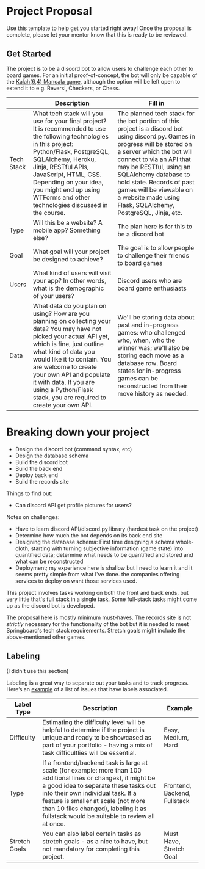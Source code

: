 # Project Proposal

Use this template to help get you started right away! Once the proposal is complete, please let your mentor know that this is ready to be reviewed.

## Get Started

The project is to be a discord bot to allow users to challenge each other to board games. For an initial proof-of-concept, the bot will only be capable of the [Kalah(6,4) Mancala game](https://en.wikipedia.org/wiki/Kalah), although the option will be left open to extend it to e.g. Reversi, Checkers, or Chess. 

|            | Description                                                                                                                                                                                                                                                                                                                                              | Fill in |
| ---------- | -------------------------------------------------------------------------------------------------------------------------------------------------------------------------------------------------------------------------------------------------------------------------------------------------------------------------------------------------------- | ------- |
| Tech Stack | What tech stack will you use for your final project? It is recommended to use the following technologies in this project: Python/Flask, PostgreSQL, SQLAlchemy, Heroku, Jinja, RESTful APIs, JavaScript, HTML, CSS. Depending on your idea, you might end up using WTForms and other technologies discussed in the course.                               | The planned tech stack for the bot portion of this project is a discord bot using discord.py. Games in progress will be stored on a server which the bot will connect to via an API that may be RESTful, using an SQLAlchemy database to hold state. Records of past games will be viewable on a website made using Flask, SQLAlchemy, PostgreSQL, Jinja, etc.|
| Type       | Will this be a website? A mobile app? Something else?                                                                                                                                                                                                                                                                                                    | The plan here is for this to be a discord bot |
| Goal       | What goal will your project be designed to achieve?                                                                                                                                                                                                                                                                                                      | The goal is to allow people to challenge their friends to board games |
| Users      | What kind of users will visit your app? In other words, what is the demographic of your users?                                                                                                                                                                                                                                                           | Discord users who are board game enthusiasts |
| Data       | What data do you plan on using? How are you planning on collecting your data? You may have not picked your actual API yet, which is fine, just outline what kind of data you would like it to contain. You are welcome to create your own API and populate it with data. If you are using a Python/Flask stack, you are required to create your own API. | We'll be storing data about past and in-progress games: who challenged who, when, who the winner was; we'll also be storing each move as a database row. Board states for in-progress games can be reconstructed from their move history as needed. |

# Breaking down your project

- Design the discord bot (command syntax, etc)
- Design the database schema
- Build the discord bot
- Build the back end
- Deploy back end
- Build the records site

Things to find out:
- Can discord API get profile pictures for users?

Notes on challenges:
- Have to learn discord API/discord.py library (hardest task on the project)
- Determine how much the bot depends on its back end site
- Designing the database schema: First time designing a schema whole-cloth, starting with turning subjective information (game state) into quantified data; determine what needs to be quantified and stored and what can be reconstructed
- Deployment; my experience here is shallow but I need to learn it and it seems pretty simple from what I've done. the companies offering services to deploy on want those services used.

This project involves tasks working on both the front and back ends, but very little that's full stack in a single task. Some full-stack tasks might come up as the discord bot is developed.

The proposal here is mostly minimum must-haves. The records site is not *strictly* necessary for the functionality of the bot but it is needed to meet Springboard's tech stack requirements. Stretch goals might include the above-mentioned other games.

## Labeling

(I didn't use this section)

Labeling is a great way to separate out your tasks and to track progress. Here’s an [example](https://github.com/hatchways/sb-capstone-example/issues) of a list of issues that have labels associated.

| Label Type    | Description                                                                                                                                                                                                                                                                                                                     | Example                      |
| ------------- | ------------------------------------------------------------------------------------------------------------------------------------------------------------------------------------------------------------------------------------------------------------------------------------------------------------------------------- | ---------------------------- |
| Difficulty    | Estimating the difficulty level will be helpful to determine if the project is unique and ready to be showcased as part of your portfolio - having a mix of task difficultlies will be essential.                                                                                                                               | Easy, Medium, Hard           |
| Type          | If a frontend/backend task is large at scale (for example: more than 100 additional lines or changes), it might be a good idea to separate these tasks out into their own individual task. If a feature is smaller at scale (not more than 10 files changed), labeling it as fullstack would be suitable to review all at once. | Frontend, Backend, Fullstack |
| Stretch Goals | You can also label certain tasks as stretch goals - as a nice to have, but not mandatory for completing this project.                                                                                                                                                                                                           | Must Have, Stretch Goal      |
